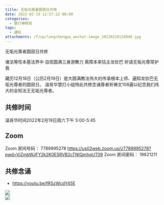 ```yaml
---
title: 无垢光尊者圆寂日共修
date: 2022-02-19 12:57:22-08:00
categories:
  - 慧灯禅修班
tags:
  - 通知
attachments: /f/up/longchengpa_wechat-image_20220219124940.jpg
---
```

无垢光尊者圆寂日共修


诸法等性本基法界中 自现圆满三身游舞力 
离障本来怙主龙钦巴 祈请无垢光尊常护我


藏历12月18日（公历2月19日）是大圆满教法伟大的传承根本上师、遍知龙钦巴无垢光尊者的圆寂日。
温哥华慧灯小组特此共修念诵尊者祈祷文108遍以纪念我们伟大的全知法王无垢光尊者。


## 共修时间

温哥华时间2022年2月19日周六下午 5:00-5:45

## Zoom

Zoom 房间号码： 7789995278 https://us02web.zoom.us/j/7789995278?pwd=VjZmbWJFY2k2K0E5RVB2cTNIQmhqUT09
Zoom 房间密码： 19621211

## 共修念诵 

- <https://youtu.be/fRSzWcdY45E>



![](/f/up/longchengpa_wechat-image_20220219124940.jpg)   
![](/f/up/全知无垢光尊者祈祷颂.png)